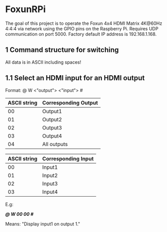 # FoxunRPi
The goal of this project is to operate the Foxun 4x4 HDMI Matrix 4K@60Hz 4:4:4 via network using the GPIO pins on the Raspberry Pi.
Requires UDP communication on port 5000.
Factory default IP address is 192.168.1.168.

1 Command structure for switching
---
All data is in ASCII including spaces!

1.1 Select an HDMI input for an HDMI output
----

Format: @ W <"output"> <"input"> #

| ASCII string | Corresponding Output |
| --- | --- |
| 00 | Output1 |
| 01 | Output2 |
| 02 | Output3 |
| 03 | Output4 |
| 04 | All outputs |

| ASCII string | Corresponding Input |
| --- | --- |
| 00 | Input1 |
| 01 | Input2 |
| 02 | Input3 |
| 03 | Input4 |

E.g: 

***@ W 00 00 #***

Means: "Display input1 on output 1."
